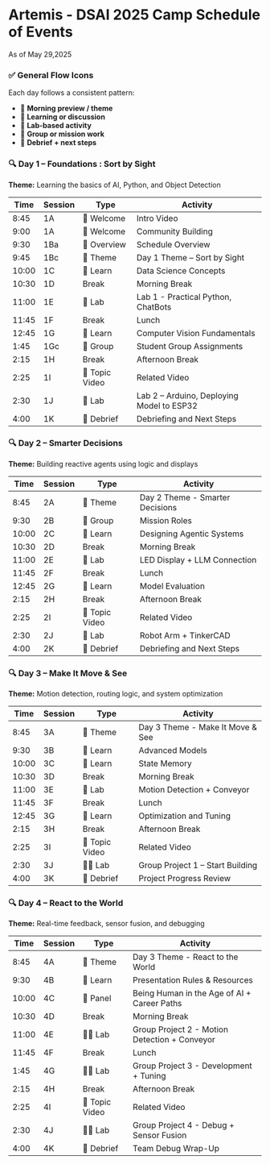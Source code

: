 # Artemis - DSAI 2025 Camp Schedule of Events

As of May 29,2025


### ✅ **General Flow Icons**

Each day follows a consistent pattern:

* 🌅 **Morning preview / theme**
* 📘 **Learning or discussion**
* 🔬 **Lab-based activity**
* 🧠 **Group or mission work**
* 🔁 **Debrief + next steps**

### 🔍 **Day 1 – Foundations : Sort by Sight**

**Theme:** Learning the basics of AI, Python, and Object Detection


| Time  | Session     | Type     | Activity                       |
| ----- | ----------- | -------- | ------------------------------ |
| 8:45  | 1A          | 🌅 Welcome  | Intro Video                    |
| 9:00  | 1A          | 🌅 Welcome  | Community Building             |
| 9:30  | 1Ba         | 🌅 Overview | Schedule Overview              |
| 9:45  | 1Bc         | 🌅 Theme    | Day 1 Theme – Sort by Sight    |
| 10:00 | 1C          | 📘 Learn    | Data Science Concepts          |
| 10:30 | 1D          | Break    | Morning Break                  |
| 11:00 | 1E          | 🔬 Lab      | Lab 1 - Practical Python, ChatBots      |
| 11:45 | 1F          | Break    | Lunch  
| 12:45 | 1G          | 📘 Learn    | Computer Vision Fundamentals   |
| 1:45  | 1Gc         | 🧠 Group | Student Group Assignments      |
| 2:15  | 1H          | Break      | Afternoon Break                |
| 2:25  | 1I   | 📘 Topic Video | Related Video                       |
| 2:30  | 1J          | 🔬 Lab      | Lab 2 – Arduino, Deploying Model to ESP32 |
| 4:00  | 1K          |🔁 Debrief  | Debriefing and Next Steps      |

### 🔍 **Day 2 – Smarter Decisions**

**Theme:** Building reactive agents using logic and displays

| Time  | Session  | Type  | Activity                     |
| ----- | -------- | ----- | ---------------------------- |
| 8:45  | 2A        | 🌅 Theme | Day 2 Theme - Smarter Decisions            |
| 9:30  | 2B       | 🧠 Group | Mission Roles                |
| 10:00 | 2C       | 📘 Learn | Designing Agentic Systems    |
| 10:30 | 2D          | Break    | Morning Break                  |
| 11:00 | 2E   | 🔬 Lab   | LED Display + LLM Connection |
| 11:45 | 2F          | Break    | Lunch                          |
| 12:45 | 2G       | 📘 Learn  | Model Evaluation             |
| 2:15  | 2H          | Break      | Afternoon Break                |
| 2:25  | 2I   | 📘 Topic Video | Related Video                       |
| 2:30  | 2J | 🔬 Lab   | Robot Arm + TinkerCAD        |
| 4:00  | 2K          |🔁 Debrief  | Debriefing and Next Steps      |


### 🔍 **Day 3 – Make It Move & See**

**Theme:** Motion detection, routing logic, and system optimization

| Time  | Session | Type    | Activity                    |
| ----- | ------- | ------- | --------------------------- |
| 8:45  | 3A      | 🌅 Theme   | Day 3 Theme - Make It Move & See          |
| 9:30  | 3B      | 📘 Learn   | Advanced Models             |
| 10:00 | 3C      | 📘 Learn   | State Memory                |
| 10:30 | 3D          | Break    | Morning Break                  |
| 11:00 | 3E   | 🔬 Lab     | Motion Detection + Conveyor |
| 11:45 | 3F          | Break    | Lunch                          |
| 12:45 | 3G      | 📘 Learn   |  Optimization and Tuning     |
| 2:15  | 3H          | Break      | Afternoon Break                |
| 2:25  | 3I   | 📘 Topic Video | Related Video                       |
| 2:30  | 3J      | 🔬🧠  Lab | Group Project 1 – Start Building            |
| 4:00  | 3K      | 🔁 Debrief | Project Progress Review     |

### 🔍 **Day 4 – React to the World**

**Theme:** Real-time feedback, sensor fusion, and debugging

| Time  | Session | Type  | Activity                     |
| ----- | ------- | ----- | ---------------------------- |
| 8:45  | 4A      | 🌅 Theme   | Day 3 Theme - React to the World           |
| 9:30  | 4B      | 📘 Learn   | Presentation Rules & Resources               |
| 10:00 | 4C      | 📘 Panel | Being Human in the Age of AI + Career Paths |
| 10:30 | 4D          | Break    | Morning Break                  |
| 11:00 | 4E   | 🔬🧠  Lab | Group Project 2 - Motion Detection + Conveyor |
| 11:45 | 4F          | Break    | Lunch                          |
| 1:45  | 4G      | 🔬🧠  Lab | Group Project 3 - Development + Tuning |
| 2:15  | 4H          | Break      | Afternoon Break                |
| 2:25  | 4I   | 📘 Topic Video | Related Video                       |
| 2:30  | 4J      | 🔬🧠 Lab | Group Project 4 - Debug + Sensor Fusion        |
| 4:00  | 4K      | 🔁 Debrief  | Team Debug Wrap-Up                           |



